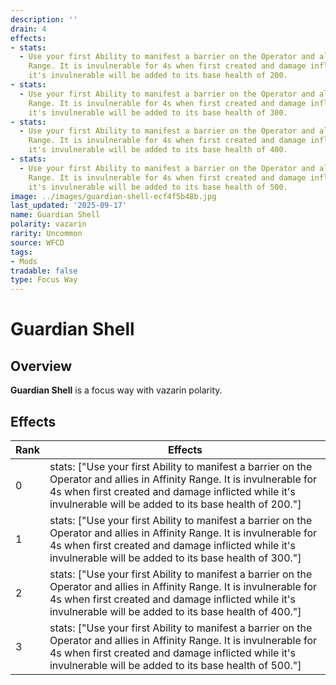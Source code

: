 ```yaml
---
description: ''
drain: 4
effects:
- stats:
  - Use your first Ability to manifest a barrier on the Operator and allies in Affinity
    Range. It is invulnerable for 4s when first created and damage inflicted while
    it's invulnerable will be added to its base health of 200.
- stats:
  - Use your first Ability to manifest a barrier on the Operator and allies in Affinity
    Range. It is invulnerable for 4s when first created and damage inflicted while
    it's invulnerable will be added to its base health of 300.
- stats:
  - Use your first Ability to manifest a barrier on the Operator and allies in Affinity
    Range. It is invulnerable for 4s when first created and damage inflicted while
    it's invulnerable will be added to its base health of 400.
- stats:
  - Use your first Ability to manifest a barrier on the Operator and allies in Affinity
    Range. It is invulnerable for 4s when first created and damage inflicted while
    it's invulnerable will be added to its base health of 500.
image: ../images/guardian-shell-ecf4f5b48b.jpg
last_updated: '2025-09-17'
name: Guardian Shell
polarity: vazarin
rarity: Uncommon
source: WFCD
tags:
- Mods
tradable: false
type: Focus Way
---
```


# Guardian Shell

## Overview

**Guardian Shell** is a focus way with vazarin polarity.

## Effects

| Rank | Effects |
|------|----------|
| 0 | stats: ["Use your first Ability to manifest a barrier on the Operator and allies in Affinity Range. It is invulnerable for 4s when first created and damage inflicted while it's invulnerable will be added to its base health of 200."] |
| 1 | stats: ["Use your first Ability to manifest a barrier on the Operator and allies in Affinity Range. It is invulnerable for 4s when first created and damage inflicted while it's invulnerable will be added to its base health of 300."] |
| 2 | stats: ["Use your first Ability to manifest a barrier on the Operator and allies in Affinity Range. It is invulnerable for 4s when first created and damage inflicted while it's invulnerable will be added to its base health of 400."] |
| 3 | stats: ["Use your first Ability to manifest a barrier on the Operator and allies in Affinity Range. It is invulnerable for 4s when first created and damage inflicted while it's invulnerable will be added to its base health of 500."] |

